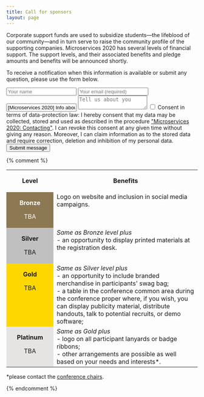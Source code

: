 ```yaml
---
title: Call for sponsors
layout: page
---
```


Corporate support funds are used to subsidize students—the lifeblood of our community—and in turn serve to raise the community profile of the supporting companies. 
Microservices 2020 has several levels of financial support. The support levels, and their associated benefits and pledge amounts and benefits will be announced shortly.

To receive a notification when this information is available or submit any question, please use the form below.

<form class="form-horizontal" action="https://formspree.io/marco.prandini@unibo.it" method="POST">
  <input type="text" name="name" placeholder="Your name">
  <input type="email" name="_replyto" placeholder="Your email (required)" required="required">
  <input type="text" name="subject" value="[Microservices 2020] Info about sponsoring">
  <textarea name="message" placeholder="Tell us about you"></textarea>
  <label for="confirmation"><input type="checkbox" id="confirmation" name="confirmation" value="confirmation" required="required" />
    Consent in terms of data-protection law: I hereby consent that my data may be collected, stored and used as described in the procedure <a href="{{ '/gdpr_contact/' | relative_url }}"  target="_blank">"Microservices 2020: Contacting"</a>. I can revoke this consent at any given time without giving any reason. Moreover, I can claim information as to the stored data and require correction, deletion and inhibition of my personal data.
  </label>
  <br>
  <button class="btn btn-primary" type="submit">Submit message</button>
</form>

{% comment %}
<table class="table">
  <colgroup>
    <col width="160">
    <col width="700">
  </colgroup>
  <tbody>
    <tr valign="top">
      <td width="160">
        <p align="center">
          <b>Level
          </b>
        </p>
      </td>
      <td width="700">
        <p align="center">
          <b>Benefits
          </b>
        </p>
      </td>
    </tr>
    <tr valign="top">
      <td width="160" bgcolor="#8c7853">
        <p style="margin-bottom: 0in;color: white;" align="center">
          <strong>Bronze</strong>
        </p>
        <p style="color: white;" align="center">
          TBA
        </p>
      </td>
      <td width="700">
          Logo on website and inclusion in social media campaigns.
      </td>
    </tr>
    <tr valign="top">
      <td width="160" bgcolor="c0c0c0">
        <p style="margin-bottom: 0in" align="center">
          <strong>Silver</strong>
        </p>
        <p align="center">
          TBA
        </p>
      </td>
      <td width="700">
        <em>Same as Bronze level plus</em>
        <br>
        - an opportunity to display printed materials at the registration desk.
      </td>
    </tr>
    <tr valign="top">
      <td width="160" bgcolor="#ffd700">
        <p style="margin-bottom: 0in" align="center">
          <strong>Gold</strong>
        </p>
        <p align="center">
          TBA
        </p>
      </td>
      <td width="700">
        <em>Same as Silver level plus</em>
        <br>
        - an opportunity to include branded merchandise in participants' swag bag;
        <br>
        - a table in the conference common area during the conference proper where, if you wish, you can display publicity material, distribute handouts, talk to potential recruits, or demo software;
      </td>
    </tr>
    <tr valign="top">
      <td width="160" bgcolor="#e5e4e2">
        <p style="margin-bottom: 0in" align="center">
          <strong>Platinum</strong>
        </p>
        <p align="center">
          TBA
        </p>
      </td>
      <td width="700">
        <em>Same as Gold plus</em>
        <br>
        - logo on all participant lanyards or badge ribbons;
        <br>
        - other arrangements are possible as well based on your needs and interests*.
      </td>
    </tr>
  </tbody>
</table>

*please contact the [conference chairs](/2020/committees).

{% endcomment %}